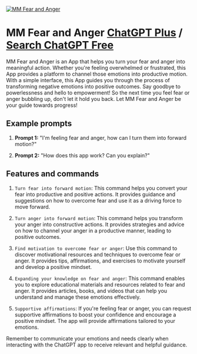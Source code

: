 
[![MM Fear and Anger](https://files.oaiusercontent.com/file-PJDeEH2L1FSrpcraRelPvWNJ?se=2123-10-16T20%3A55%3A27Z&sp=r&sv=2021-08-06&sr=b&rscc=max-age%3D31536000%2C%20immutable&rscd=attachment%3B%20filename%3Dsharkbutler_as_a_modern_clean_friendly_robot_library_background_37ed77eb-27c3-4058-9607-1596a0321d27.png&sig=MikHnKloq3/3Rkk7K20w%2B5pB3OWsVz0D9gdbKPPDtic%3D)](https://chat.openai.com/g/g-lo86tER1o-mm-fear-and-anger)

# MM Fear and Anger [ChatGPT Plus](https://chat.openai.com/g/g-lo86tER1o-mm-fear-and-anger) / [Search ChatGPT Free](https://gptcall.net/index.html#/?search=MM%20Fear%20and%20Anger)

MM Fear and Anger is an App that helps you turn your fear and anger into meaningful action. Whether you're feeling overwhelmed or frustrated, this App provides a platform to channel those emotions into productive motion. With a simple interface, this App guides you through the process of transforming negative emotions into positive outcomes. Say goodbye to powerlessness and hello to empowerment! So the next time you feel fear or anger bubbling up, don't let it hold you back. Let MM Fear and Anger be your guide towards progress!

## Example prompts

1. **Prompt 1:** "I'm feeling fear and anger, how can I turn them into forward motion?"

2. **Prompt 2:** "How does this app work? Can you explain?"

## Features and commands

1. `Turn fear into forward motion`: This command helps you convert your fear into productive and positive actions. It provides guidance and suggestions on how to overcome fear and use it as a driving force to move forward.

2. `Turn anger into forward motion`: This command helps you transform your anger into constructive actions. It provides strategies and advice on how to channel your anger in a productive manner, leading to positive outcomes.

3. `Find motivation to overcome fear or anger`: Use this command to discover motivational resources and techniques to overcome fear or anger. It provides tips, affirmations, and exercises to motivate yourself and develop a positive mindset.

4. `Expanding your knowledge on fear and anger`: This command enables you to explore educational materials and resources related to fear and anger. It provides articles, books, and videos that can help you understand and manage these emotions effectively.

5. `Supportive affirmations`: If you're feeling fear or anger, you can request supportive affirmations to boost your confidence and encourage a positive mindset. The app will provide affirmations tailored to your emotions.

Remember to communicate your emotions and needs clearly when interacting with the ChatGPT app to receive relevant and helpful guidance.


